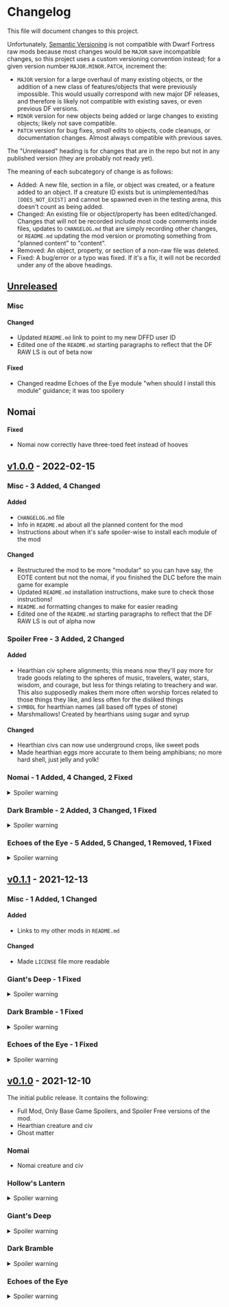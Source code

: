 # Changelog
This file will document changes to this project.

Unfortunately, [Semantic Versioning](https://semver.org/) is not compatible with Dwarf Fortress raw mods because most changes would be `MAJOR` save incompatible changes, so this project uses a custom versioning convention instead; for a given version number `MAJOR.MINOR.PATCH`, increment the:
- `MAJOR` version for a large overhaul of many existing objects, or the addition of a new class of features/objects that were previously impossible. This would usually correspond with new major DF releases, and therefore is likely not compatible with existing saves, or even previous DF versions.
- `MINOR` version for new objects being added or large changes to existing objects; likely not save compatible.
- `PATCH` version for bug fixes, _small_ edits to objects, code cleanups, or documentation changes. Almost always compatible with previous saves.

The "Unreleased" heading is for changes that are in the repo but not in any published version (they are probably not ready yet).

The meaning of each subcategory of change is as follows:
- Added: A new file, section in a file, or object was created, or a feature added to an object. If a creature ID exists but is unimplemented/has `[DOES_NOT_EXIST]` and cannot be spawned even in the testing arena, this doesn't count as being added.
- Changed: An existing file or object/property has been edited/changed. Changes that will not be recorded include most code comments inside files, updates to `CHANGELOG.md` that are simply recording other changes, or `README.md` updating the mod version or promoting something from "planned content" to "content".
- Removed: An object, property, or section of a non-raw file was deleted.
- Fixed: A bug/error or a typo was fixed. If it's a fix, it will not be recorded under any of the above headings.

## [Unreleased]

### Misc

#### Changed
- Updated `README.md` link to point to my new DFFD user ID
- Edited one of the `README.md` starting paragraphs to reflect that the DF RAW LS is out of beta now

#### Fixed
- Changed readme Echoes of the Eye module "when should I install this module" guidance; it was too spoilery

## Nomai

#### Fixed
- Nomai now correctly have three-toed feet instead of hooves

## [v1.0.0] - 2022-02-15

### Misc - 3 Added, 4 Changed

#### Added
- `CHANGELOG.md` file
- Info in `README.md` about all the planned content for the mod
- Instructions about when it's safe spoiler-wise to install each module of the mod

#### Changed
- Restructured the mod to be more "modular" so you can have say, the EOTE content but not the nomai, if you finished the DLC before the main game for example
- Updated `README.md` installation instructions, make sure to check those instructions!
- `README.md` formatting changes to make for easier reading
- Edited one of the `README.md` starting paragraphs to reflect that the DF RAW LS is out of alpha now

### Spoiler Free - 3 Added, 2 Changed

#### Added
- Hearthian civ sphere alignments; this means now they'll pay more for trade goods relating to the spheres of music, travelers, water, stars, wisdom, and courage, but less for things relating to treachery and war. This also supposedly makes them more often worship forces related to those things they like, and less often for the disliked things
- `SYMBOL` for hearthian names (all based off types of stone)
- Marshmallows! Created by hearthians using sugar and syrup

#### Changed
- Hearthian civs can now use underground crops, like sweet pods
- Made hearthian eggs more accurate to them being amphibians; no more hard shell, just jelly and yolk!

### Nomai - 1 Added, 4 Changed, 2 Fixed

<details>
  <summary>Spoiler warning</summary>

#### Added
- Nomaian civ sphere alignments; this works the same as for hearthians (pay more or less depending on the alignments), but in their case, they have a preference for spheres of wisdom, truth, scholarship, festivals, reverly, travelers, and the stars, whereas they dislike lies

#### Changed
- Changed nomaian civ to speak dwarven language (just so they're distinct from hearthians in language)
- Made nomaian bones more fragile (less dense, and lower impact/compressive yields/fracture points)
- Adjusted the `SYMBOL` set that the nomai use; they will now name temples, libraries and their civilizations/misc stuff after the concepts of thought and truth, and also the mythic in the case of temples
- Nomai now have variations in their antler sizes/proportions, making them more unique from one another

#### Fixed
- Nomaian antler material and tissue is now properly described as "antler" instead of "horn"
- Typo in nomai description saying "horns" instead of "antlers" corrected
</details>

### Dark Bramble - 2 Added, 3 Changed, 1 Fixed

<details>
  <summary>Spoiler warning</summary>

#### Added
- Gave anglerfish `[EXTRAVISION]` so that they're not basically helpless despite their size now
- Anglerfish tentacles and spiked rear fins, to be more accurate to their game anatomy!

#### Changed
- Made anglerfishes teeth much bigger/proportionally accurate
- Made anglerfish only spawn in "savage" oceans now
- Made anglerfish eggs more accurate to them being fish; no more hard eggshell, just jelly and yolk!

#### Fixed
- Fixed tissues for anglerfishes rod and lure; now the rod is made of skin, fat, muscle and bone, and the lure is a unique tissue
</details>

### Echoes of the Eye - 5 Added, 5 Changed, 1 Removed, 1 Fixed

<details>
  <summary>Spoiler warning</summary>

#### Added
- Info in `README.md` about the owlk civ "board game" toy (was already in the mod, just not mentioned)
- Some more owlk civ sphere alignments; unlike hearthians and nomai, they already had some, but now they _also_ will pay extra for/worship the spheres of rivers and the moon, and less for goods relating to death, murder, rebirth, and suicide
- Rappigs. Huge, 4-eyed creatures resembling pigs with the ears and tails of rabbits
- Dragonfish. Large (bigger than a human!) fish capable of flight, and which can breathe air. They are named for their fins, which bear a striking resemblance to the wings of a dragonfly
- Chordochestrions; a one-stringed instrument played with a bow, and it has an old-fashioned music box built into it

#### Changed
- Edited owlk arm, hand, finger and leg sizes; all are a big bigger/longer
- Adjusted owlk colors; their nails and hooves now share the same color as their finger scales, and their feathers and skin now have more variety in shades of green, as well as greys
- Put scales on the owlks lower legs and forearms
- The owlk civ no longer uses spears or maces, but in return now have access to pickaxes (for digging), greataxes, two-handed swords (well, _they_ only use one hand), halberds, and pikes
- Adjusted the `SYMBOL` set that owlks will use; they will now name a lot of things based on the concepts of protection, the mythic, mystery, light, and darkness

#### Removed
- Removed feathers from owlks forearms

#### Fixed
- Removed `LENGTH` body appearance modifier from owlks
</details>

## [v0.1.1] - 2021-12-13

### Misc - 1 Added, 1 Changed

#### Added
- Links to my other mods in `README.md`

#### Changed
- Made `LICENSE` file more readable

### Giant's Deep - 1 Fixed

<details>
  <summary>Spoiler warning</summary>

#### Fixed
- Removed `MUSCULAR_ONLY` from jellyfishes electricic shock "unconsciousness" symptom
</details>

### Dark Bramble - 1 Fixed

<details>
  <summary>Spoiler warning</summary>

#### Fixed
- Fixed anglerfish `CREATURE_TILE`
</details>

### Echoes of the Eye - 1 Fixed

<details>
  <summary>Spoiler warning</summary>

#### Fixed
- Removed empty argument from owlks horn length `BP_APPEARANCE_MODIFIER`
</details>

## [v0.1.0] - 2021-12-10
The initial public release. It contains the following:
- Full Mod, Only Base Game Spoilers, and Spoiler Free versions of the mod.
- Hearthian creature and civ
- Ghost matter

### Nomai
- Nomai creature and civ

### Hollow's Lantern
<details>
  <summary>Spoiler warning</summary>

- Star platinum metal and ore
</details>

### Giant's Deep
<details>
  <summary>Spoiler warning</summary>

- Giants Deep Jellyfish
</details>

### Dark Bramble
<details>
  <summary>Spoiler warning</summary>

- Bramble Anglerfish
</details>

### Echoes of the Eye
<details>
  <summary>Spoiler warning</summary>

- Owlk creature and civ
- "Echoes" boardgame, used by owlk civ
</details>

<!--Links-->
[Unreleased]: https://github.com/Crabman-DF-Mods/dwarven-wilds/compare/v1.0.0...HEAD
[v1.0.0]: https://github.com/Crabman-DF-Mods/dwarven-wilds/compare/v0.1.1...v1.0.0
[v0.1.1]: https://github.com/Crabman-DF-Mods/dwarven-wilds/compare/v0.1.0...v0.1.1
[v0.1.0]: https://github.com/Crabman-DF-Mods/dwarven-wilds/releases/tag/v0.1.0